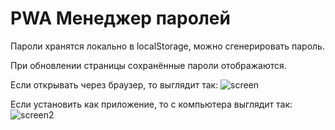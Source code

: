 # PWA Менеджер паролей
Пароли хранятся локально в localStorage, можно сгенерировать пароль.

При обновлении страницы сохранённые пароли отображаются.

Если открывать через браузер, то выглядит так: 
![screen](https://github.com/user-attachments/assets/18052912-5076-4b3f-9400-1ad297d4695d)

Если установить как приложение, то с компьютера выглядит так:
![screen2](https://github.com/user-attachments/assets/b26a0c0b-9cc9-41b9-97bd-73e3d9ecbc99)
